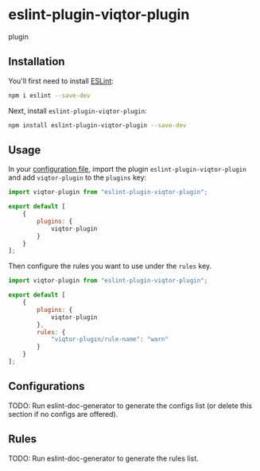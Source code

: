 # eslint-plugin-viqtor-plugin

plugin

## Installation

You'll first need to install [ESLint](https://eslint.org/):

```sh
npm i eslint --save-dev
```

Next, install `eslint-plugin-viqtor-plugin`:

```sh
npm install eslint-plugin-viqtor-plugin --save-dev
```

## Usage

In your [configuration file](https://eslint.org/docs/latest/use/configure/configuration-files#configuration-file), import the plugin `eslint-plugin-viqtor-plugin` and add `viqtor-plugin` to the `plugins` key:

```js
import viqtor-plugin from "eslint-plugin-viqtor-plugin";

export default [
    {
        plugins: {
            viqtor-plugin
        }
    }
];
```


Then configure the rules you want to use under the `rules` key.

```js
import viqtor-plugin from "eslint-plugin-viqtor-plugin";

export default [
    {
        plugins: {
            viqtor-plugin
        },
        rules: {
            "viqtor-plugin/rule-name": "warn"
        }
    }
];
```



## Configurations

<!-- begin auto-generated configs list -->
TODO: Run eslint-doc-generator to generate the configs list (or delete this section if no configs are offered).
<!-- end auto-generated configs list -->



## Rules

<!-- begin auto-generated rules list -->
TODO: Run eslint-doc-generator to generate the rules list.
<!-- end auto-generated rules list -->


